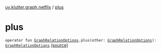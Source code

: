 [uy.klutter.graph.netflix](index.md) / [plus](.)


# plus
<code>operator fun [GraphRelationOptions](-graph-relation-options/index.md).plus(other: [GraphRelationOptions](-graph-relation-options/index.md)): [GraphRelationOptions](-graph-relation-options/index.md)</code> [(source)](https://github.com/kohesive/klutter/blob/master/netflix-graph-jdk6/src/main/kotlin/uy/klutter/graph/netflix/NetflixGraph.kt#L47)<br/>

